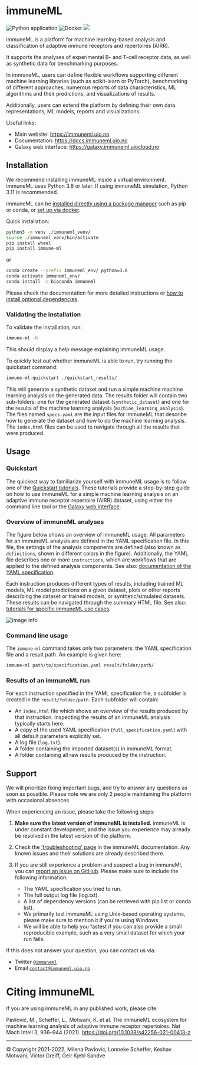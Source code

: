 # immuneML

![Python application](https://github.com/uio-bmi/immuneML/workflows/Python%20application/badge.svg?branch=master)
![Docker](https://github.com/uio-bmi/immuneML/workflows/Docker/badge.svg?branch=master)
[![](https://img.shields.io/static/v1?label=AIRR-C%20sw-tools%20v1&message=compliant&color=008AFF&labelColor=000000&style=plastic)](https://docs.airr-community.org/en/stable/swtools/airr_swtools_standard.html)

immuneML is a platform for machine learning-based analysis and 
classification of adaptive immune receptors and repertoires (AIRR).

It supports the analyses of experimental B- and T-cell receptor data,
as well as synthetic data for benchmarking purposes.

In immuneML, users can define flexible workflows supporting different
machine learning libraries (such as scikit-learn or PyTorch), benchmarking of different approaches, numerous reports
of data characteristics, ML algorithms and their predictions, and
visualizations of results.

Additionally, users can extend the platform by defining their own data 
representations, ML models, reports and visualizations.


Useful links:
- Main website: https://immuneml.uio.no
- Documentation: https://docs.immuneml.uio.no
- Galaxy web interface: https://galaxy.immuneml.uiocloud.no



## Installation


We recommend installing immuneML inside a virtual environment.
immuneML uses Python 3.8 or later. If using immuneML simulation, Python 3.11 is recommended.

immuneML can be [installed directly using a package manager](<https://docs.immuneml.uio.no/latest/installation/install_with_package_manager.html#>) such as pip or conda,
or [set up via docker](<https://docs.immuneml.uio.no/latest/installation/installation_docker.html>).

Quick installation:

```bash
python3 -m venv ./immuneml_venv/
source ./immuneml_venv/bin/activate
pip install wheel
pip install immune-ml
```

or

```bash
conda create --prefix immuneml_env/ python=3.8
conda activate immuneml_env/
conda install -c bioconda immuneml
```

Please check the documentation for more detailed instructions or [how to install optional dependencies](<https://docs.immuneml.uio.no/latest/installation/install_with_package_manager.html#installing-optional-dependencies>).

### Validating the installation

To validate the installation, run:

```bash
immune-ml -h
```

This should display a help message explaining immuneML usage.

To quickly test out whether immuneML is able to run, try running the quickstart command:

```bash
immune-ml-quickstart ./quickstart_results/
```

This will generate a synthetic dataset and run a simple machine machine learning analysis 
on the generated data. The results folder will contain two sub-folders: one for the generated dataset (`synthetic_dataset`) 
and one for the results of the machine learning analysis (`machine_learning_analysis`). 
The files named `specs.yaml` are the input files for immuneML that describe how to generate 
the dataset and how to do the machine learning analysis. The `index.html` files can be used 
to navigate through all the results that were produced.

## Usage 

### Quickstart

The quickest way to familiarize yourself with immuneML usage is to follow
one of the [Quickstart tutorials](https://docs.immuneml.uio.no/quickstart.html).
These tutorials provide a step-by-step guide on how to use immuneML for a 
simple machine learning analysis on an adaptive immune receptor repertoire (AIRR) dataset,
using either the command line tool or the [Galaxy web interface](https://galaxy.immuneml.uiocloud.no). 


### Overview of immuneML analyses

The figure below shows an overview of immuneML usage. 
All parameters for an immuneML analysis are defined in the YAML specification file.
In this file, the settings of the analysis components are defined (also known as `definitions`, 
shown in different colors in the figure). 
Additionally, the YAML file describes one or more `instructions`, which are workflows that are
applied to the defined analysis components. 
See also: [documentation of the YAML specification](https://docs.immuneml.uio.no/latest/yaml_specs/how_to_specify_an_analysis_with_yaml.html).

Each instruction produces different types of results, including trained ML models, 
ML model predictions on a given dataset, plots or other reports describing the 
dataset or trained models, or synthetic/simulated datasets. 
These results can be navigated through the summary HTML file. 
See also: [tutorials for specific immuneML use cases](https://docs.immuneml.uio.no/latest/tutorials.html#).


![image info](https://docs.immuneml.uio.no/latest/_images/definitions_instructions_overview.png)


### Command line usage 

The `immune-ml` command takes only two parameters: the YAML specification file and a result path. 
An example is given here:

```bash
immune-ml path/to/specification.yaml result/folder/path/
```

### Results of an immuneML run

For each instruction specified in the YAML specification file, a subfolder is created in the 
`result/folder/path`. Each subfolder will contain:
- An `index.html` file which shows an overview of the results produced by that instruction. Inspecting the results of an immuneML analysis typically starts here. 
- A copy of the used YAML specification (`full_specification.yaml`) with all default parameters explicitly set.
- A log file (`log.txt`).
- A folder containing the imported dataset(s) in immuneML format.
- A folder containing all raw results produced by the instruction.

## Support

We will prioritize fixing important bugs, and try to answer any questions as soon as possible.
Please note we are only 2 people maintaining the platform with occasional absences.

When experiencing an issue, please take the following steps:

1. **Make sure the latest version of immuneML is installed.** immuneML is under constant development, and the issue you experience may already be resolved in the latest version of the platform.

2. Check the ['troubleshooting' page](<https://docs.immuneml.uio.no/latest/troubleshooting.html>) in the immuneML documentation. Any known issues and their solutions are already described there.

3. If you are still experience a problem and suspect a bug in immuneMl, you can [report an issue on GitHub](https://github.com/uio-bmi/immuneML/issues). Please make sure to include the following information:
    - The YAML specification you tried to run.
    - The full output log file (log.txt).
    - A list of dependency versions (can be retrieved with pip list or conda list).
    - We primarily test immuneML using Unix-based operating systems, please make sure to mention it if you're using Windows.
    - We will be able to help you fastest if you can also provide a small reproducible example, such as a very small dataset for which your run fails. 

  
If this does not answer your question, you can contact us via:
- Twitter [`@immuneml`](https://twitter.com/immuneml)
- Email [`contact@immuneml.uio.no`](mailto:contact@immuneml.uio.no)



# Citing immuneML

If you are using immuneML in any published work, please cite:

Pavlović, M., Scheffer, L., Motwani, K. et al. The immuneML ecosystem for machine learning analysis of adaptive immune 
receptor repertoires. Nat Mach Intell 3, 936–944 (2021). https://doi.org/10.1038/s42256-021-00413-z



<hr>


© Copyright 2021-2022, Milena Pavlovic, Lonneke Scheffer, Keshav Motwani, Victor Greiff, Geir Kjetil Sandve


